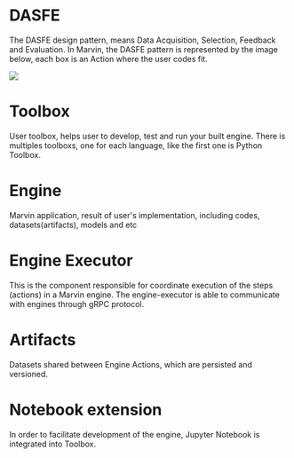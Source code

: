 # DASFE

The DASFE design pattern, means Data Acquisition, Selection, Feedback and Evaluation.
In Marvin, the DASFE pattern is represented by the image below, each box is an Action where the user codes fit.

![](https://raw.githubusercontent.com/marvin-ai/marvin-paper/master/from-exploratory-models-to-productions/fig/marvin-dase.png)

# Toolbox

User toolbox, helps user to develop, test and run your built engine.
There is multiples toolboxs, one for each language, like the first one is Python Toolbox.

# Engine
Marvin application, result of user's implementation, including codes, datasets(artifacts), models and etc

# Engine Executor

This is the component responsible for coordinate execution of the steps (actions) in a Marvin engine. The engine-executor is able to communicate with engines through gRPC protocol.

# Artifacts

Datasets shared between Engine Actions, which are persisted and versioned.

# Notebook extension

In order to facilitate development of the engine, Jupyter Notebook is integrated into Toolbox.
